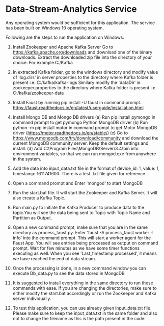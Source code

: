 # Data-Stream-Analytics Service

Any operating system would be sufficient for this application. The service has been built on Windows 10 operating system.

Following are the steps to run the application on Windows:

1. Install Zookeeper and Apache Kafka Server
Go to https://kafka.apache.org/downloads and download one of the binary downloads. Extract the downloaded zip file into the directory of your choice.
For example C:/Kafka

2. In extracted Kafka folder, go to the windows directory and modify value of 'log.dirs' in server.properties to the directory where Kafka folder is present i.e. C:/kafka/kafka-logs
Similary modify the 'dataDir' in zookeeper.properties to the directory where Kafka folder is present i.e. C:/kafka/zookeeper-data

3. Install Faust by running pip install -U faust in command prompt.
https://faust.readthedocs.io/en/latest/userguide/installation.html

4. Install Mongo DB and Mongo DB drivers
   (a) Run pip install pymongo in command prompt to get pymongo Python MongoDB driver
   (b) Run python -m pip install motor in command prompt to get Motor MongoDB driver (https://motor.readthedocs.io/en/stable/)
   (c) Go to https://www.mongodb.com/try/download/community and download the current MongoDB community server. Keep the default settings and install.
   (d) Add C:\Program Files\MongoDB\Server\3.4\bin into environment variables, so that we can run mongod.exe from anywhere in the system.

5. Add the data into input_data.txt file in the format of device_id: 1, value: 1, timestamp: 1611741600. There is a test .txt file given for reference.

6. Open a command prompt and Enter 'mongod' to start MongoDB

7. Run the start.bat file. It will start the Zookeeper and Kafka Server. It will also create a Kafka Topic.

8. Run main.py to initiate the Kafka Producer to produce data to the topic.You will see the data being sent to Topic with Topic Name and Partition as Output.

8. Open a new command prompt, make sure that you are in the same directory as process_faust.py. Enter 'faust -A process_faust worker -l info' into the command prompt. This will start a worker agent for the Faust App.
You will see entries being processed as output on command prompt. Wait for few minutes as we have some timer functions executing as well. When you see 'Last_timestamp processed', it means we have reached the end of data stream.

9. Once the processing is done, in a new command window you can execute Db_data.py to see the data stored in MongoDB

10. It is suggested to install everything in the same directory to run these commands with ease. If you are changing the directories, make sure to either modify the start.bat accordingly or run the Zookeeper and Kafka server individually.

11. To test this application, you can use already given input_data.txt file. Please make sure to keep the input_data.txt in the same folder and also not to change the filename as this is the path present in the code.
